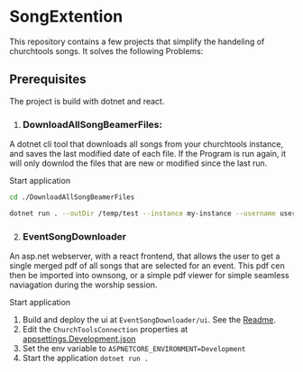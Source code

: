 # SongExtention
This repository contains a few projects that simplify the handeling of churchtools songs.
It solves the following Problems: 

## Prerequisites
The project is build with dotnet and react.

1. ### DownloadAllSongBeamerFiles: 
  A dotnet cli tool that downloads all songs from your churchtools instance, and saves the last modified date of each file. If the Program is run again, it will only downlod the files that are new or modified since the last run.
  
  Start application
```bash
cd ./DownloadAllSongBeamerFiles

dotnet run . --outDir /temp/test --instance my-instance --username username --password password
```

2. ### EventSongDownloader
  An asp.net webserver, with a react frontend, that allows the user to get a single merged pdf of all songs that are selected for an event. This pdf cen then be imported into ownsong, or a simple pdf viewer for simple seamless naviagation during the worship session.

  Start application
  1. Build and deploy the ui at `EventSongDownloader/ui`. See the [Readme](./EventSongDownloader/ui/README.md).
  2. Edit the `ChurchToolsConnection` properties at [appsettings.Development.json](./EventSongDownloader/appsettings.Development.json)
  4. Set the env variable to `ASPNETCORE_ENVIRONMENT=Development`
  3. Start the application `dotnet run .`  
